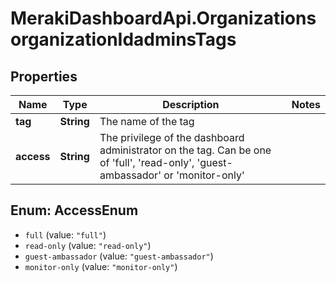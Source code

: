 # MerakiDashboardApi.OrganizationsorganizationIdadminsTags

## Properties
Name | Type | Description | Notes
------------ | ------------- | ------------- | -------------
**tag** | **String** | The name of the tag | 
**access** | **String** | The privilege of the dashboard administrator on the tag. Can be one of &#x27;full&#x27;, &#x27;read-only&#x27;, &#x27;guest-ambassador&#x27; or &#x27;monitor-only&#x27; | 

<a name="AccessEnum"></a>
## Enum: AccessEnum

* `full` (value: `"full"`)
* `read-only` (value: `"read-only"`)
* `guest-ambassador` (value: `"guest-ambassador"`)
* `monitor-only` (value: `"monitor-only"`)

